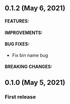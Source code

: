 
## 0.1.2 (May 6, 2021)

#### FEATURES:

#### IMPROVEMENTS:

#### BUG FIXES:

* Fix bin name bug

#### BREAKING CHANGES:


## 0.1.0 (May 5, 2021)

### First release